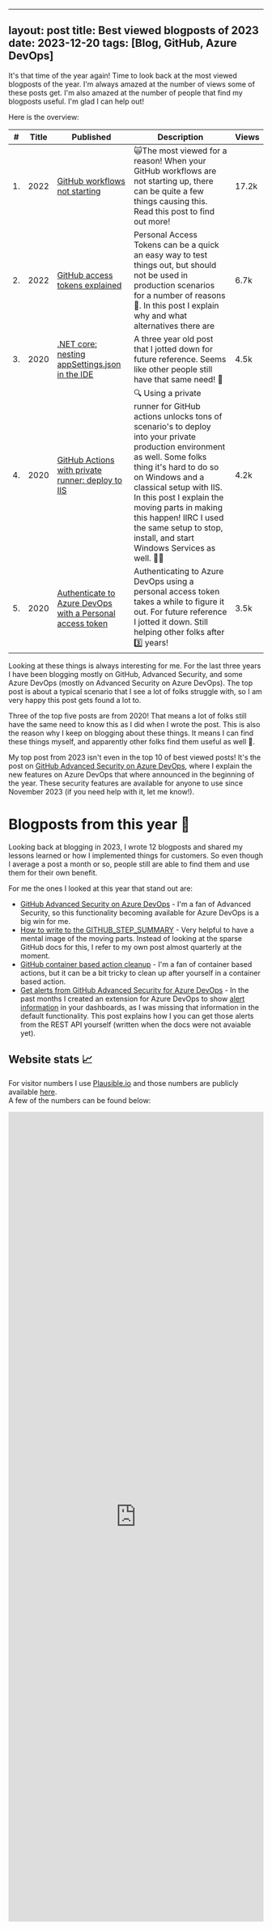 
---
layout: post
title: Best viewed blogposts of 2023
date: 2023-12-20
tags: [Blog, GitHub, Azure DevOps]
---

It's that time of the year again! Time to look back at the most viewed blogposts of the year. I'm always amazed at the number of views some of these posts get. I'm also amazed at the number of people that find my blogposts useful. I'm glad I can help out!

Here is the overview:

|#| Title | Published | Description | Views |
| --- | --- | --- | --- | --- |
| 1. | 2022 | [GitHub workflows not starting](/blog/2022/08/12/workflows-not-starting)| 🙀The most viewed for a reason! When your GitHub workflows are not starting up, there can be quite a few things causing this. Read this post to find out more! | 17.2k |
| 2. | 2022 | [GitHub access tokens explained](/blog/2022/01/03/GitHub-Tokens) | Personal Access Tokens can be a quick an easy way to test things out, but should not be used in production scenarios for a number of reasons 👺. In this post I explain why and what alternatives there are | 6.7k |
| 3. | 2020 | [.NET core: nesting appSettings.json in the IDE](/blog/2020/04/05/netcore-nested-appsettings-json)| A three year old post that I jotted down for future reference. Seems like other people still have that same need! 🎉 |4.5k |
| 4. | 2020 | [GitHub Actions with private runner: deploy to IIS](/blog/2020/11/24/github-actions-with-private-runner-iis) | 🔍 Using a private runner for GitHub actions unlocks tons of scenario's to deploy into your private production environment as well. Some folks thing it's hard to do so on Windows and a classical setup with IIS. In this post I explain the moving parts in making this happen! IIRC I used the same setup to stop, install, and start Windows Services as well. 🦖🌴 | 4.2k |
| 5. | 2020 | [Authenticate to Azure DevOps with a Personal access token](/blog/2020/11/08/Azure-DevOps-Git-Authenticate-With-PAT) | Authenticating to Azure DevOps using a personal access token takes a while to figure it out. For future reference I jotted it down. Still helping other folks after 3️⃣ years! | 3.5k |

Looking at these things is always interesting for me. For the last three years I have been blogging mostly on GitHub, Advanced Security, and some Azure DevOps (mostly on Advanced Security on Azure DevOps). The top post is about a typical scenario that I see a lot of folks struggle with, so I am very happy this post gets found a lot to. 

Three of the top five posts are from 2020! That means a lot of folks still have the same need to know this as I did when I wrote the post. This is also the reason why I keep on blogging about these things. It means I can find these things myself, and apparently other folks find them useful as well 🤗.

My top post from 2023 isn't even in the top 10 of best viewed posts! It's the post on [GitHub Advanced Security on Azure DevOps](/blog/2023/05/23/GitHub-Advanced-Security-Azure-DevOps), where I explain the new features on Azure DevOps that where announced in the beginning of the year. These security features are available for anyone to use since November 2023 (if you need help with it, let me know!). 

# Blogposts from this year 📝
Looking back at blogging in 2023, I wrote 12 blogposts and shared my lessons learned or how I implemented things for customers. So even though I average a post a month or so, people still are able to find them and use them for their own benefit.

For me the ones I looked at this year that stand out are:
- [GitHub Advanced Security on Azure DevOps](/blog/2023/05/23/GitHub-Advanced-Security-Azure-DevOps) - I'm a fan of Advanced Security, so this functionality becoming available for Azure DevOps is a big win for me. 
- [How to write to the GITHUB_STEP_SUMMARY](/blog/2023/06/08/GITHUB_STEP_SUMMARY) - Very helpful to have a mental image of the moving parts. Instead of looking at the sparse GitHub docs for this, I refer to my own post almost quarterly at the moment.
- [GitHub container based action cleanup](/blog/2023/06/21/GitHub-Container-Action-Cleanup) - I'm a fan of container based actions, but it can be a bit tricky to clean up after yourself in a container based action.
- [Get alerts from GitHub Advanced Security for Azure DevOps](/blog/2023/09/02/Get-alerts-from-GHAzDo) - In the past months I created an extension for Azure DevOps to show [alert information](https://marketplace.visualstudio.com/items?itemName=RobBos.GHAzDoWidget) in your dashboards, as I was missing that information in the default functionality. This post explains how I you can get those alerts from the REST API yourself (written when the docs were not avaiable yet).

## Website stats 📈
For visitor numbers I use [Plausible.io](https://plausible.io/) and those numbers are publicly available [here](https://plausible.io/devopsjournal.io).  
A few of the numbers can be found below: 

<iframe plausible-embed src="https://plausible.io/share/devopsjournal.io?auth=K5_P8Ud8iwNKboadStl1N&embed=true&theme=light" scrolling="no" frameborder="0" loading="lazy" style="width: 1px; min-width: 100%; height: 1600px;">
</iframe>
